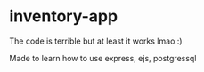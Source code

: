 # inventory-app

The code is terrible but at least it works lmao :)

Made to learn how to use express, ejs, postgressql
